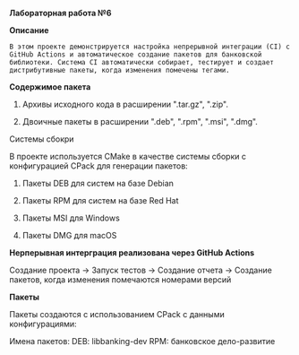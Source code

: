 **Лабораторная работа №6**

**Описание**

```
В этом проекте демонстрируется настройка непрерывной интеграции (CI) с GitHub Actions и автоматическое создание пакетов для банковской библиотеки. Система CI автоматически собирает, тестирует и создает дистрибутивные пакеты, когда изменения помечены тегами.
```

**Содержимое пакета**

1. Архивы исходного кода в расширении ".tar.gz", ".zip".
   
2. Двоичные пакеты в расширении ".deb", ".rpm", ".msi", ".dmg".

Системы сбокри

В проекте используется CMake в качестве системы сборки с конфигурацией CPack для генерации пакетов:

1. Пакеты DEB для систем на базе Debian

2. Пакеты RPM для систем на базе Red Hat

3. Пакеты MSI для Windows

4. Пакеты DMG для macOS

**Нерперывная интерграция реализована через GitHub Actions**

Создание проекта -> Запуск тестов -> Создание отчета -> Создание пакетов, когда  изменения помечаются номерами версий

**Пакеты**

Пакеты создаются с использованием CPack с данными конфигурациями:

Имена пакетов:
    DEB: libbanking-dev
    RPM: банковское дело-развитие
